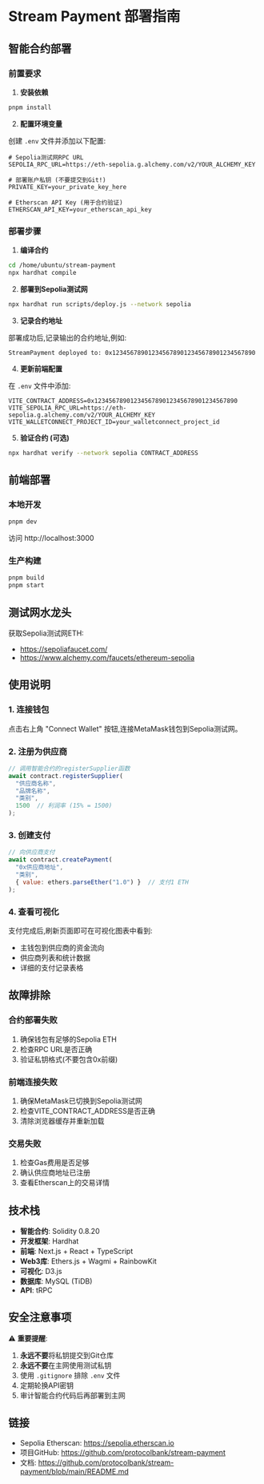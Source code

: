 # Stream Payment 部署指南

## 智能合约部署

### 前置要求

1. **安装依赖**
```bash
pnpm install
```

2. **配置环境变量**

创建 `.env` 文件并添加以下配置:

```env
# Sepolia测试网RPC URL
SEPOLIA_RPC_URL=https://eth-sepolia.g.alchemy.com/v2/YOUR_ALCHEMY_KEY

# 部署账户私钥 (不要提交到Git!)
PRIVATE_KEY=your_private_key_here

# Etherscan API Key (用于合约验证)
ETHERSCAN_API_KEY=your_etherscan_api_key
```

### 部署步骤

1. **编译合约**
```bash
cd /home/ubuntu/stream-payment
npx hardhat compile
```

2. **部署到Sepolia测试网**
```bash
npx hardhat run scripts/deploy.js --network sepolia
```

3. **记录合约地址**

部署成功后,记录输出的合约地址,例如:
```
StreamPayment deployed to: 0x1234567890123456789012345678901234567890
```

4. **更新前端配置**

在 `.env` 文件中添加:
```env
VITE_CONTRACT_ADDRESS=0x1234567890123456789012345678901234567890
VITE_SEPOLIA_RPC_URL=https://eth-sepolia.g.alchemy.com/v2/YOUR_ALCHEMY_KEY
VITE_WALLETCONNECT_PROJECT_ID=your_walletconnect_project_id
```

5. **验证合约 (可选)**
```bash
npx hardhat verify --network sepolia CONTRACT_ADDRESS
```

## 前端部署

### 本地开发

```bash
pnpm dev
```

访问 http://localhost:3000

### 生产构建

```bash
pnpm build
pnpm start
```

## 测试网水龙头

获取Sepolia测试网ETH:
- https://sepoliafaucet.com/
- https://www.alchemy.com/faucets/ethereum-sepolia

## 使用说明

### 1. 连接钱包

点击右上角 "Connect Wallet" 按钮,连接MetaMask钱包到Sepolia测试网。

### 2. 注册为供应商

```javascript
// 调用智能合约的registerSupplier函数
await contract.registerSupplier(
  "供应商名称",
  "品牌名称", 
  "类别",
  1500  // 利润率 (15% = 1500)
);
```

### 3. 创建支付

```javascript
// 向供应商支付
await contract.createPayment(
  "0x供应商地址",
  "类别",
  { value: ethers.parseEther("1.0") }  // 支付1 ETH
);
```

### 4. 查看可视化

支付完成后,刷新页面即可在可视化图表中看到:
- 主钱包到供应商的资金流向
- 供应商列表和统计数据
- 详细的支付记录表格

## 故障排除

### 合约部署失败

1. 确保钱包有足够的Sepolia ETH
2. 检查RPC URL是否正确
3. 验证私钥格式(不要包含0x前缀)

### 前端连接失败

1. 确保MetaMask已切换到Sepolia测试网
2. 检查VITE_CONTRACT_ADDRESS是否正确
3. 清除浏览器缓存并重新加载

### 交易失败

1. 检查Gas费用是否足够
2. 确认供应商地址已注册
3. 查看Etherscan上的交易详情

## 技术栈

- **智能合约**: Solidity 0.8.20
- **开发框架**: Hardhat
- **前端**: Next.js + React + TypeScript
- **Web3库**: Ethers.js + Wagmi + RainbowKit
- **可视化**: D3.js
- **数据库**: MySQL (TiDB)
- **API**: tRPC

## 安全注意事项

⚠️ **重要提醒**:

1. **永远不要**将私钥提交到Git仓库
2. **永远不要**在主网使用测试私钥
3. 使用 `.gitignore` 排除 `.env` 文件
4. 定期轮换API密钥
5. 审计智能合约代码后再部署到主网

## 链接

- Sepolia Etherscan: https://sepolia.etherscan.io
- 项目GitHub: https://github.com/protocolbank/stream-payment
- 文档: https://github.com/protocolbank/stream-payment/blob/main/README.md

